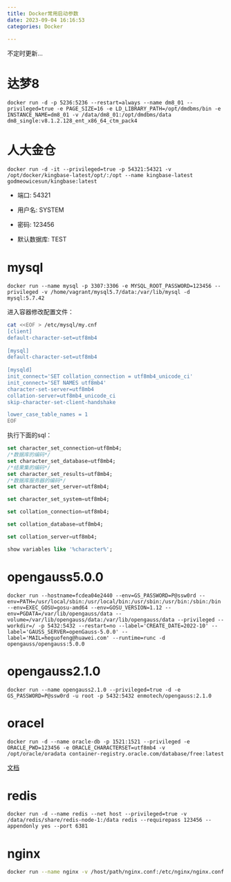```yaml
---
title: Docker常用启动参数
date: 2023-09-04 16:16:53
categories: Docker
  
---
```


不定时更新...

# 达梦8
```shell
docker run -d -p 5236:5236 --restart=always --name dm8_01 --privileged=true -e PAGE_SIZE=16 -e LD_LIBRARY_PATH=/opt/dmdbms/bin -e INSTANCE_NAME=dm8_01 -v /data/dm8_01:/opt/dmdbms/data dm8_single:v8.1.2.128_ent_x86_64_ctm_pack4
```

# 人大金仓
```shell
docker run -d -it --privileged=true -p 54321:54321 -v /opt/docker/kingbase-latest/opt/:/opt --name kingbase-latest godmeowicesun/kingbase:latest
```

- 端口: 54321

- 用户名: SYSTEM

- 密码: 123456

- 默认数据库: TEST

# mysql
```shell
docker run --name mysql -p 3307:3306 -e MYSQL_ROOT_PASSWORD=123456 --privileged -v /home/vagrant/mysql5.7/data:/var/lib/mysql -d mysql:5.7.42
```

进入容器修改配置文件：

```sh
cat <<EOF > /etc/mysql/my.cnf 
[client]
default-character-set=utf8mb4
 
[mysql]
default-character-set=utf8mb4
 
[mysqld]
init_connect='SET collation_connection = utf8mb4_unicode_ci'
init_connect='SET NAMES utf8mb4'
character-set-server=utf8mb4
collation-server=utf8mb4_unicode_ci
skip-character-set-client-handshake

lower_case_table_names = 1
EOF
```

执行下面的sql：

```sql
set character_set_connection=utf8mb4;
/*数据库的编码*/
set character_set_database=utf8mb4;
/*结果集的编码*/
set character_set_results=utf8mb4;
/*数据库服务器的编码*/
set character_set_server=utf8mb4;

set character_set_system=utf8mb4;

set collation_connection=utf8mb4;

set collation_database=utf8mb4;

set collation_server=utf8mb4;

show variables like '%character%';
```

# opengauss5.0.0
```shell
docker run --hostname=fcdea04e2440 --env=GS_PASSWORD=P@ssw0rd --env=PATH=/usr/local/sbin:/usr/local/bin:/usr/sbin:/usr/bin:/sbin:/bin --env=EXEC_GOSU=gosu-amd64 --env=GOSU_VERSION=1.12 --env=PGDATA=/var/lib/opengauss/data --volume=/var/lib/opengauss/data:/var/lib/opengauss/data --privileged --workdir=/ -p 5432:5432 --restart=no --label='CREATE_DATE=2022-10' --label='GAUSS_SERVER=openGauss-5.0.0' --label='MAIL=heguofeng@huawei.com' --runtime=runc -d opengauss/opengauss:5.0.0
```

# opengauss2.1.0
```shell
docker run --name opengauss2.1.0 --privileged=true -d -e GS_PASSWORD=P@ssw0rd -u root -p 5432:5432 enmotech/opengauss:2.1.0
```

# oracel
```shell
docker run -d --name oracle-db -p 1521:1521 --privileged -e ORACLE_PWD=123456 -e ORACLE_CHARACTERSET=utf8mb4 -v /opt/oracle/oradata container-registry.oracle.com/database/free:latest
```

[文档](https://container-registry.oracle.com/ords/f?p=113:4:13054629146525:::4:P4_REPOSITORY,AI_REPOSITORY,AI_REPOSITORY_NAME,P4_REPOSITORY_NAME,P4_EULA_ID,P4_BUSINESS_AREA_ID:1863,1863,Oracle%20Database%20Free,Oracle%20Database%20Free,1,0&cs=3AJX-e6QGdNtweUNwoM_S6Bx1QBnHxTQChj06uKkm5-wObbTXatpBsvWpkNOZlJJdiGb7W-BEXdATDDaCQn1gOw)

# redis

```shell
docker run -d --name redis --net host --privileged=true -v /data/redis/share/redis-node-1:/data redis --requirepass 123456 --appendonly yes --port 6381
```

# nginx

```sh
docker run --name nginx -v /host/path/nginx.conf:/etc/nginx/nginx.conf:ro -d nginx:stable-perl
```
